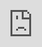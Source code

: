 ```yaml
---

transition: slide
---
```


<grid align="left">

#### Programming Anchor <!-- element style="color: cyan" -->


Bora Gönül ©2022  
me@boragonul.com

Most of the credits should go to;

- https://www.chain.link
- https://www.rust-lang.org

Thanks for the content !<!-- element style="color: yellow" -->

</grid>

---
<grid align="left">
Introduction to Anchor<!--element style="color: cyan"-->

- is a developer framework to write better `Solana` programs
- like Java + Spring or Ruby + Rails
- similar to Truffle or Hardhat in Ethereum ecosystem

To improve productivity and to write less boilerplate code<!--element style="color: yellow"-->
</grid>

---
<grid align="left">
Let's Install Anchor :)<!--element style="color: cyan"-->

- Nodejs: [Ok]
- Rust: [Ok]
- Solana: [Ok]
- VSCode: [Ok]

https://www.anchor-lang.com/

````shell
cargo install --git https://github.com/coral-xyz/anchor avm --locked --force
````

Use this [install-link](https://www.anchor-lang.com/docs/installation) if it fails<!--element style="color: yellow"-->
</grid>

---
<grid align="left">
Anchor Projects<!--element style="color: cyan"--> 

- [Serum](https://www.projectserum.com/): Defi
- [Metaplex](https://www.metaplex.com/): NFT Platform
- [SolFarm](https://tulip.garden/leverage): Yield Platform
- [Saber](https://app.saber.so): Auto Market Maker
- [Synthetify](https://synthetify.io/): Bridge

Many more now use `Anchor`<!--element style="color: yellow"-->

It's becoming a standard for `Solana`<!--element style="color:pink"-->
</grid>

---
<grid align="left">
Anchor Tools<!--element style="color: cyan" -->

- Rust Smart Contracts
- Interface Description Language
- Client Generators
- Command Line Interface 

![[flow.excalidraw.flow]]]
</grid>

---
<grid align="left">
Anchor Highlevel<!--element style="color: cyan"-->

- Program Module: Where logic is written
- Account Structs: Where accounts are validated
- Declare ID(Macro): Stores the address of program

````rust
use anchor_lang::prelude::*;

// declare an id for your program
declare_id!("Fg6PaFpoGXkYsidMpWTK6W2BeZ7FEfcYkg476zPFsLnS");

// write your business logic here
#[program]
mod hello_anchor {
	use super::*;
	pub fn initialize(_ctx: Context<Initialize>) -> ProgramResult {
		Ok(())
	}
}

// validate incoming accounts here
#[derive(Accounts)]
pub struct Initialize {}
````
</grid>

---
<grid align="left">
Anchor: Accounts-1<!--element style="color: cyan"-->

- is where you define the `accounts` you expect
- and define your `constraints` these `accounts` to obey
- and some rules for acccess control

[account-types](https://docs.rs/anchor-lang/latest/anchor_lang/accounts/index.html)<!--element style="color: yellow"--> used when you are interested in deserialized data  
</grid>

---
<grid align="left">
Anchor: Accounts-2<!--element style="color: cyan"-->

````rust
use anchor_lang::prelude::*;
declare_id!("Fg6PaFpoGXkYsidMpWTK6W2BeZ7FEfcYkg476zPFsLnS");

#[program]
mod hello_anchor {
	use super::*;
	pub fn set_data(ctx: Context<SetData>, data: u64) -> ProgramResult {
		ctx.accounts.my_account.data = data;
		Ok(())
	}
}
#[account]
#[derive(Default)]
pub struct MyAccount {
	data: u64
}

#[derive(Accounts)]
pub struct SetData<'info> {
	#[account(mut)]
	pub my_account: Account<'info, MyAccount>
}
````

account for the program id holds a data like this struct<!--element style="color: yellow"-->
</grid>

---
<grid align="left">
Anchor: Accounts-3 (Context)<!--element style="color: cyan"-->

- Every function has this `Context` and `parameters`
- Refers to `SetData`
- Says here are the `Accounts` we are expecting

No serialize/deserialize logic is needed <!--element style="color: yellow"-->

</grid>


---
<grid align="left">
Anchor :Accounts-4 (Constraints)<!--element style="color: cyan"-->

````rust
#[derive(Accounts)]
pub struct SetData<'info> {
	#[account(mut)]
	pub my_account: Account<'info, MyAccount>,
	#[account(
		constraint = my_account.mint == token_account.mint,
		has_one = owner
	)]
	pub token_account: Account<'info, TokenAccount>,
	pub owner: Signer<'info>
}
````

this referred block can also define `constraints`<!--element style="color:pink"--> 

for `accounts` input <!--element style="color: yellow"-->
</grid>

---
<grid align="left">
Anchor: Program Module<!--element style="color: cyan"-->
- instruction `context`
1) provides access to accountt
2) provides access to program id

````rust
#[program]
mod hello_anchor {
	use super::*;
	pub fn set_data(ctx: Context<SetData>, data: u64) -> ProgramResult {
		if ctx.accounts.token_account.amount > 0 {
			ctx.accounts.my_account.data = data;
		}
		Ok(())
	}
}
````
write functions to be called by clients/programs<!--element style="color: yellow"-->
</grid>

---
<grid align="left">
Anchor: Instruction Data<!--element style="color: cyan"-->
- instruction data
1) can be added by adding args after `Context`
2) anchor auto deserialize this args

````rust
#[program]
mod hello_anchor {
	use super::*;
	pub fn set_data(ctx: Context<SetData>, data: u64) -> ProgramResult {
		if ctx.accounts.token_account.amount > 0 {
			ctx.accounts.my_account.data = data;
		}
		Ok(())
	}
}
````
auto deserialize thx `anchor` !<!--element style="color: yellow"-->
</grid>

---
<grid align="left">
Anchor Re-check Code<!--element style="color: cyan"-->
````rust
use anchor_lang::prelude::*;
declare_id!("Fg6PaFpoGXkYsidMpWTK6W2BeZ7FEfcYkg476zPFsLnS");

#[program]
mod hello_anchor {
	use super::*;
	pub fn set_data(ctx: Context<SetData>, data: u64) -> ProgramResult {
		ctx.accounts.my_account.data = data;
		Ok(())
	}
}
#[account]
#[derive(Default)]
pub struct MyAccount {
	data: u64
}

#[derive(Accounts)]
pub struct SetData<'info> {
	#[account(mut)]
	pub my_account: Account<'info, MyAccount>
	#[account( constraint = my_account.mint == token_account.mint, has_one = owner )] 
	pub token_account: Account<'info, TokenAccount>, 
	pub owner: Signer<'info>	
}
````

nicely done<!--element style="color: yellow"-->
</grid>

---
<grid align="left">
Anchor: Interface Definition Language (IDL)<!--element style="color: cyan"-->

- generates and IDL for programs (like EVM's ABI)
- used by clients to interact with programs
- simplifies calling functions
- simplifies sending/receiving data

acts as a glue code for `on-chain` programs `off-chain` clients<!--element style="color: yellow"-->
</grid>

---
<grid align="left">
Anchor: Program <!--element style="color: cyan"-->

````rust
use anchor_lang::prelude::*;
declare_id!("Fg6PaFpoGXkYsidMpWTK6W2BeZ7FEfcYkg476zPFsLnS");

#[program]
mod basic_1 {
	use super::*;
	pub fn initialize(ctx: Context<Initialize>, data: u64) -> ProgramResult {
		let my_account = &mut ctx.accounts.my_account;
		my_account.data = data;
		Ok(())
	}
}

#[derive(Accounts)]
pub struct Initialize<'info> {
	#[account(init, payer = user, space = 8 + 8)]
	pub my_account: Account<'info, MyAccount>,
	#[account(mut)]
	pub user: Signer<'info>,
	pub system_program: Program<'info, System>,
}

#[account]
pub struct MyAccount {
	pub data: u64,
}
````

let's repeat (nearly same don't worry)<!--element style="color: yellow"-->
</grid>

---
<grid align="left">
Anchor: Program => IDL<!--element style="color: cyan"-->

````json
{
	"version": "0.1.0",
	"name": "basic_1",
	"instructions": [
		{
			"name": "initialize",
			"accounts": [
				{"name": "myAccount", "isMut": true,"isSigner": true},
				{"name": "user", "isMut": true,"isSigner": true}
				{"name": "systemProgram", "isMut": true,"isSigner": true}
			],
			"args": [
				{
					"name": "data",
					"type": "u64"
				}
			]
		}
	],
	"accounts": [
		{
			"name": "MyAccount",
			"type": {
				"kind": "struct",
				"fields": [
					{"name": "data","type": "u64"}
				]
			}
		}
	]
}
````

</grid>

---
<grid align="left">
Anchor: IDL => Client<!--element style="color: cyan"-->

````js
// Read the generated IDL.
const idl = JSON.parse(
	require("fs").readFileSync("./target/idl/basic_1.json", "utf8")
);

// Address of the deployed program.
const programId = new anchor.web3.PublicKey("<YOUR-PROGRAM-ID>");

// Generate the program client from IDL.
const program = new anchor.Program(idl, programId);

// The Account to create.
const myAccount = anchor.web3.Keypair.generate();

// Create the new account and initialize it with the program.
await program.rpc.initialize(new anchor.BN(1234), {
	accounts: {
		myAccount: myAccount.publicKey,
		user: provider.wallet.publicKey,
		systemProgram: SystemProgram.programId,
	},
	signers: [myAccount],
});
````
this will be filled with `wallet` in `ui`<!--element style="color: yellow"-->

phantom<!--element style="color: pink"-->
</grid>

---
<grid align="left">
Anchor: Build & Deploy<!--element style="color: cyan"-->

build targeting `bpf` and emits `idl` files
````shell
anchor build # no cargo build
````
deploy the program(s) to dev, test, main, local
````shell
anchor deploy [cluster]
````
verifies on-chain bytecode with local
````shell
anchor verify [program-id]
````
tests the program
````shell
anchor test
````
</grid>

---
<grid align="left">
Anchor: Let's create a project<!--element style="color: cyan"-->

````shell
anchor new [program-name]
````

will create
````shell
/Anchor.toml # anchor config file
/Cargo.toml # rust workspace config file
/package.json # js/ts config file
/programs/ # program crates
/app/ # frontend :)
/tests/ # js/ts integration tests
/migrations/deploy.js # deploy script
````

</grid>

---
<grid align="left">
Video: Anchor-1 (this slides)<!--element style="color: cyan"-->

<iframe src="https://customer-icirg9ue15wb0ia7.cloudflarestream.com/2fc8652b84548b16286c5f9707e23037/iframe?poster=https%3A%2F%2Fcustomer-icirg9ue15wb0ia7.cloudflarestream.com%2F2fc8652b84548b16286c5f9707e23037%2Fthumbnails%2Fthumbnail.jpg%3Ftime%3D%26height%3D600" style="border: none; position: absolute; top: 0; left: 0; height: 100%; width: 100%;" allow="accelerometer; gyroscope; autoplay; encrypted-media; picture-in-picture;" allowfullscreen="true"></iframe><!--element style="position: relative; padding-top: 20;"-->

[Link](https://customer-icirg9ue15wb0ia7.cloudflarestream.com/2fc8652b84548b16286c5f9707e23037/watch)


</grid>
---
<grid align="left">
Video: Anchor-2 (hello world)<!--element style="color: cyan"-->

<iframe src="https://customer-icirg9ue15wb0ia7.cloudflarestream.com/4c68815734767e8708491487f46a6fe4/iframe?poster=https%3A%2F%2Fcustomer-icirg9ue15wb0ia7.cloudflarestream.com%2F4c68815734767e8708491487f46a6fe4%2Fthumbnails%2Fthumbnail.jpg%3Ftime%3D%26height%3D600" style="border: none; position: absolute; top: 0; left: 0; height: 100%; width: 100%;" allow="accelerometer; gyroscope; autoplay; encrypted-media; picture-in-picture;" allowfullscreen="true"></iframe><!--element style="position: relative; padding-top: 20;"-->

[Link](https://customer-icirg9ue15wb0ia7.cloudflarestream.com/4c68815734767e8708491487f46a6fe4/watch)
</grid>
---
<grid align="left">

Thanks<!--element style="color: red"-->

I love `anchor` <!--element style="color: yellow"-->
</grid>

